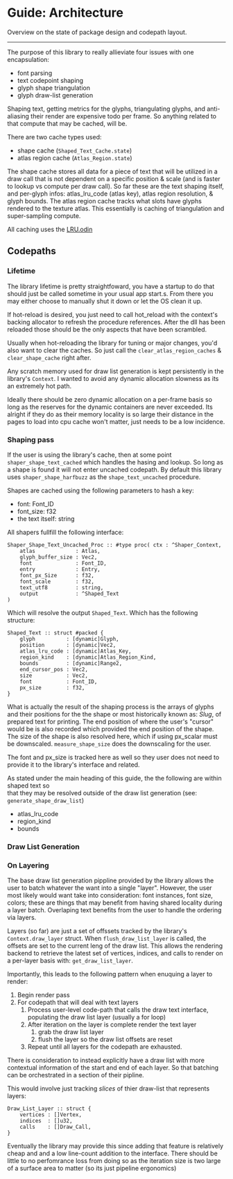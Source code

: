 # Guide: Architecture

Overview on the state of package design and codepath layout.

---

The purpose of this library to really allieviate four issues with one encapsulation:

* font parsing
* text codepoint shaping
* glyph shape triangulation
* glyph draw-list generation

Shaping text, getting metrics for the glyphs, triangulating glyphs, and anti-aliasing their render are expensive todo per frame. So anything related to that compute that may be cached, will be.

There are two cache types used:

* shape cache (`Shaped_Text_Cache.state`)
* atlas region cache (`Atlas_Region.state`)

The shape cache stores all data for a piece of text that will be utilized in a draw call that is not dependent on a specific position & scale (and is faster to lookup vs compute per draw call). So far these are the text shaping itself, and per-glyph infos: atlas_lru_code (atlas key), atlas region resolution, & glyph bounds.
The atlas region cache tracks what slots have glyphs rendered to the texture atlas. This essentially is caching of triangulation and super-sampling compute.

All caching uses the [LRU.odin](../vefontcache/LRU.odin)

## Codepaths

### Lifetime

The library lifetime is pretty straightfoward, you have a startup to do that should just be called sometime in your usual app start.s. From there you may either choose to manually shut it down or let the OS clean it up.

If hot-reload is desired, you just need to call hot_reload with the context's backing allocator to refresh the procedure references. After the dll has been reloaded those should be the only aspects that have been scrambled.

Usually when hot-reloading the library for tuning or major changes, you'd also want to clear the caches. So just call the `clear_atlas_region_caches` & `clear_shape_cache` right after.

Any scratch memory used for draw list generation is kept persistently in the library's `Context`. I wanted to avoid any dynamic allocation slowness as its an extremely hot path.

Ideally there should be zero dynamic allocation on a per-frame basis so long as the reserves for the dynamic containers are never exceeded. Its alright if they do as their memory locality is so large their distance in the pages to load into cpu cache won't matter, just needs to be a low incidence.

### Shaping pass

If the user is using the library's cache, then at some point `shaper_shape_text_cached` which handles the hasing and lookup. So long as a shape is found it will not enter uncached codepath. By default this library uses `shaper_shape_harfbuzz` as the `shape_text_uncached` procedure.

Shapes are cached using the following parameters to hash a key:

* font: Font_ID
* font_size: f32
* the text itself: string

All shapers fullfill the following interface:

```odin
Shaper_Shape_Text_Uncached_Proc :: #type proc( ctx : ^Shaper_Context,
    atlas             : Atlas, 
    glyph_buffer_size : Vec2,
    font              : Font_ID,
    entry             : Entry, 
    font_px_Size      : f32, 
    font_scale        : f32, 
    text_utf8         : string, 
    output            : ^Shaped_Text 
)
```

Which will resolve the output `Shaped_Text`. Which has the following structure:

```odin
Shaped_Text :: struct #packed {
    glyph          : [dynamic]Glyph,
    position       : [dynamic]Vec2,
    atlas_lru_code : [dynamic]Atlas_Key,
    region_kind    : [dynamic]Atlas_Region_Kind,
    bounds         : [dynamic]Range2,
    end_cursor_pos : Vec2,
    size           : Vec2,
    font           : Font_ID, 
    px_size        : f32,
}
```

What is actually the result of the shaping process is the arrays of glyphs and their positions for the the shape or most historically known as: *Slug*, of prepared text for printing. The end position of where the user's "cursor" would be is also recorded which provided the end position of the shape. The size of the shape is also resolved here, which if using px_scalar must be downscaled. `measure_shape_size` does the downscaling for the user.

The font and px_size is tracked here as well so they user does not need to provide it to the library's interface and related.

As stated under the main heading of this guide, the the following are within shaped text so  
that they may be resolved outside of the draw list generation (see: `generate_shape_draw_list`)

* atlas_lru_code
* region_kind
* bounds

    

### Draw List Generation



### On Layering

The base draw list generation pippline provided by the library allows the user to batch whatever the want into a single "layer".
However, the user most likely would want take into consideration: font instances, font size, colors; these are things that may benefit from having shared locality during a layer batch. Overlaping text benefits from the user to handle the ordering via layers.

Layers (so far) are just a set of offssets tracked by the library's `Context.draw_layer` struct. When `flush_draw_list_layer` is called, the offsets are set to the current leng of the draw list. This allows the rendering backend to retrieve the latest set of vertices, indices, and calls to render on a per-layer basis with: `get_draw_list_layer`. 

Importantly, this leads to the following pattern when enuquing a layer to render:

1. Begin render pass
2. For codepath that will deal with text layers
    1. Process user-level code-path that calls the draw text interface, populating the draw list layer (usually a for loop)
    2. After iteration on the layer is complete render the text layer
        1. grab the draw list layer
        2. flush the layer so the draw list offsets are reset
    3. Repeat until all layers for the codepath are exhausted.

There is consideration to instead explicitly have a draw list with more contextual information of the start and end of each layer. So that batching can be orchestrated in a section of their pipline.

This would involve just tracking *slices* of thier draw-list that represents layers:

```odin
Draw_List_Layer :: struct {
    vertices : []Vertex,
    indices  : []u32,
    calls    : []Draw_Call,
}
```

Eventually the library may provide this since adding that feature is relatively cheap and and a low line-count addition to the interface.
There should be little to no perfomrance loss from doing so as the iteration size is two large of a surface area to matter (so its just pipeline ergonomics)

